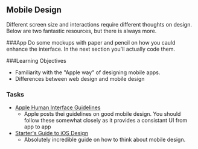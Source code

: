 ## Mobile Design

Different screen size and interactions require different thoughts on design.
Below are two fantastic resources, but there is always more. 

###App
Do some mockups with paper and pencil on how you cauld enhance the interface.
In the next section you'll actually code them. 

###Learning Objectives
  - Familiarity with the "Apple way" of designing mobile apps.
  - Differences between web design and mobile design

### Tasks

  - [Apple Human Interface
    Guidelines](http://developer.apple.com/library/ios/#documentation/UserExperience/Conceptual/MobileHIG/Introduction/Introduction.html "Apple Human Interface Guidelines")
      - Apple posts thei guidelines on good mobile design. You should follow
        these somewhat closely as it provides a consistant UI from app to app
  - [Starter's Guide to iOS
    Design](http://taybenlor.com/2013/05/21/designing-for-ios.html "Starter's
    Guide to iOS Design")
      - Absolutely incredible guide on how to think about mobile design.

